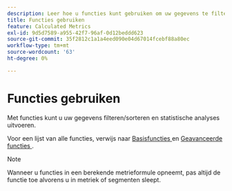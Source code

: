 ```yaml
---
description: Leer hoe u functies kunt gebruiken om uw gegevens te filteren en te sorteren en statistische analyses uit te voeren.
title: Functies gebruiken
feature: Calculated Metrics
exl-id: 9d5d7589-a955-42f7-96af-0d12beddd623
source-git-commit: 35f2812c1a1a4eed090e04d67014fcebf88a80ec
workflow-type: tm+mt
source-wordcount: '63'
ht-degree: 0%

---
```


# Functies gebruiken

Met functies kunt u uw gegevens filteren/sorteren en statistische analyses uitvoeren.

Voor een lijst van alle functies, verwijs naar [ Basisfuncties ](/help/components/c-calcmetrics/cm-reference/cm-functions.md) en [ Geavanceerde functies ](/help/components/c-calcmetrics/cm-reference/cm-adv-functions.md).

>[!NOTE]
>
>Wanneer u functies in een berekende metrieformule opneemt, pas altijd de functie toe alvorens u in metriek of segmenten sleept.

<!-- OUTDATED VIDEO 
Watch this [video](https://youtu.be/SSyWvomnewI) to understand the use of functions.
-->